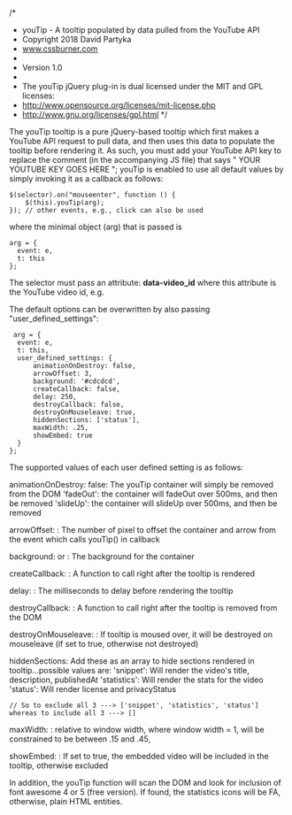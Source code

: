 /*
 * youTip - A tooltip populated by data pulled from the YouTube API
 * Copyright 2018 David Partyka
 * www.cssburner.com
 *
 * Version 1.0
 *
 * The youTip jQuery plug-in is dual licensed under the MIT and GPL licenses:
 *   http://www.opensource.org/licenses/mit-license.php
 *   http://www.gnu.org/licenses/gpl.html
 */
 
   The youTip tooltip is a pure jQuery-based tooltip which first makes a YouTube API request to pull data, and then uses this data to populate the tooltip before rendering it. As such, you must add your YouTube API key to replace the comment (in the accompanying JS file) that says " YOUR YOUTUBE KEY GOES HERE "; youTip is enabled to use all default values by simply invoking it as a callback as follows:
    
    $(selector).on("mouseenter", function () {
        $(this).youTip(arg);
    }); // other events, e.g., click can also be used
    
where the minimal object (arg) that is passed is 
    
    arg = {
      event: e,
      t: this
    };
 
The selector must pass an attribute: **data-video_id**
where this attribute is the YouTube video id, e.g. <div data-video_id="fd54h_88gGi"></div>
 
The default options can be overwritten by also passing "user_defined_settings":

     arg = {
      event: e,
      t: this,
      user_defined_settings: {
          animationOnDestroy: false,
          arrowOffset: 3,
          background: '#cdcdcd',
          createCallback: false,
          delay: 250,
          destroyCallback: false,
          destroyOnMouseleave: true,
          hiddenSections: ['status'],
          maxWidth: .25,
          showEmbed: true
      }
    };
   
    
The supported values of each user defined setting is as follows:

animationOnDestroy:
    false: The youTip container will simply be removed from the DOM
    'fadeOut': the container will fadeOut over 500ms, and then be removed
    'slideUp': the container will slideUp over 500ms, and then be removed

arrowOffset:
    <number>: The number of pixel to offset the container and arrow from the event which calls youTip() in callback
  
background:
    <color> or <image>: The background for the container
  
createCallback:
    <function>: A function to call right after the tooltip is rendered
  
delay:
    <number>: The milliseconds to delay before rendering the tooltip

destroyCallback:
    <function>: A function to call right after the tooltip is removed from the DOM

destroyOnMouseleave:
    <boolean>: If tooltip is moused over, it will be destroyed on mouseleave (if set to true, otherwise not destroyed)

hiddenSections:
    Add these as an array to hide sections rendered in tooltip...possible values are:
    'snippet': Will render the video's title, description, publishedAt
    'statistics': Will render the stats for the video
    'status': Will render license and privacyStatus
    
    // So to exclude all 3 ---> ['snippet', 'statistics', 'status'] whereas to include all 3 ---> []

maxWidth:
    <number>: relative to window width, where window width = 1, will be constrained to be between .15 and .45,

showEmbed:
    <boolean>: If set to true, the embedded video will be included in the tooltip, otherwise excluded
  
  
In addition, the youTip function will scan the DOM and look for inclusion of font awesome 4 or 5 (free version). If found, the statistics icons will be FA, otherwise, plain HTML entities.  


